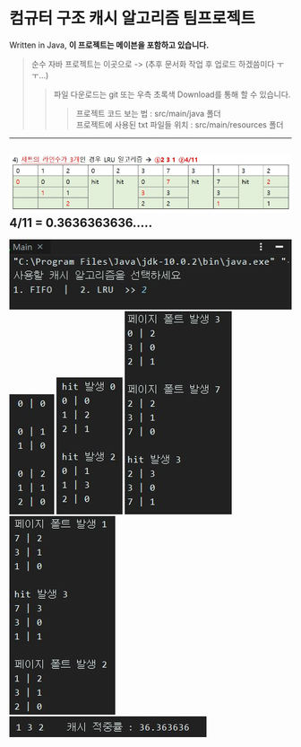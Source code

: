 컴규터 구조 캐시 알고리즘 팀프로젝트
==================================================================
Written in Java, **이 프로젝트는 메이븐을 포함하고 있습니다.**
> 순수 자바 프로젝트는 이곳으로 -> (추후 문서화 작업 후 업로드 하겠씀미다 ㅜㅜ...)
>> 파일 다운로드는 git 또는 우측 초록색 Download를 통해 할 수 있습니다.
>>> 프로젝트 코드 보는 법            : src/main/java      폴더 <br>
>>> 프로젝트에 사용된 txt 파일들 위치 : src/main/resources 폴더
--------------------------------------------------------------------
![answer](images/-1.JPG) 4/11 = 0.3636363636.....
--------------------------------------------------------------------
![progress1](images/0.JPG)
![progress2](images/1.JPG)
![progress3](images/2.JPG)
![progress4](images/3.JPG)
![progress5](images/4.JPG)
![progress6](images/5.JPG)